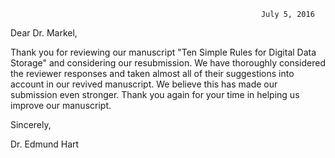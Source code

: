                                                            July 5, 2016

Dear Dr. Markel,

Thank you for reviewing our manuscript "Ten Simple Rules for Digital
Data Storage" and considering our resubmission. We have thoroughly considered the reviewer responses and taken almost all of their suggestions into account in our revived manuscript.  We believe this has made our submission even stronger.  Thank you again for your time in helping us improve our manuscript.

Sincerely,

Dr. Edmund Hart
